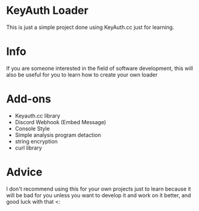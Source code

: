 # KeyAuth Loader
This is just a simple project done using KeyAuth.cc just for learning.

# Info
If you are someone interested in the field of software development, this will also be useful for you to learn how to create your own loader

# Add-ons
- Keyauth.cc library
- Discord Webhook (Embed Message)
- Console Style
- Simple analysis program detaction
- string encryption
- curl library

# Advice
I don't recommend using this for your own projects just to learn because it will be bad for you unless you want to develop it and work on it better, and good luck with that <:
